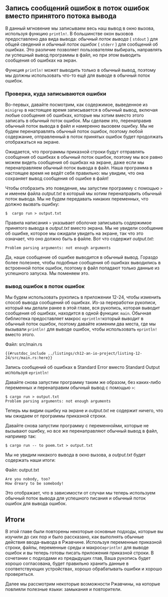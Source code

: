 ## Запись сообщений ошибок в поток ошибок вместо принятого потока вывода

В данный мгновение мы записываем весь наш вывод в окно вызова, используя функцию `println!`. В большинстве окон вызовов предоставлено два вида вывода: *обычный поток вывода* ( `stdout` ) для общей сведений и *обычный поток ошибок* ( `stderr` ) для сообщений об ошибках. Это различие позволяет пользователям выбирать, направлять ли успешный вывод программы в файл, но при этом выводить сообщения об ошибках на экран.

Функция  `println!` может выводить только в обычный вывод, поэтому мы должны использовать что-то ещё для выводе в обычный поток ошибок.

### Проверка, куда записываются ошибки

Во-первых, давайте посмотрим, как содержимое, выведенное из `minigrep` в настоящее время записывается в обычный вывод, включая любые сообщения об ошибках, которые мы хотим вместо этого записать в обычный поток ошибок. Мы сделаем это, перенаправив обычный поток вывода в файл и намеренно вызовем ошибку. Мы не будем перенаправлять обычный поток ошибок, поэтому любой содержание, отправленный в поток принятых ошибок будет продолжать отображаться на экране.

Ожидается, что программы приказной строки будут отправлять сообщения об ошибках в обычный поток ошибок, поэтому мы все равно можем видеть сообщения об ошибках на экране, даже если мы перенаправляем обычный поток вывода в файл. Наша программа в настоящее время не ведёт себя правильно: мы увидим, что она сохраняет вывод сообщения об ошибке в файл!

Чтобы отобразить это поведение, мы запустим программу с помощью `>` и именем файла *output.txt* в который мы хотим перенаправить обычный поток вывода. Мы не будем передавать никаких переменных, что должно вызвать ошибку:

```console
$  cargo run > output.txt
```

Правила написания `>` указывает оболочке записывать содержимое принятого вывода в *output.txt* вместо экрана. Мы не увидели сообщение об ошибке, которое мы ожидали увидеть на экране, так что это означает, что оно должно быть в файле. Вот что содержит *output.txt*:

```text
Problem parsing arguments: not enough arguments
```

Да, наше сообщение об ошибке выводится в обычный вывод. Гораздо более полезнее, чтобы подобные сообщения об ошибках выводились в встроенной поток ошибок, поэтому в файл попадают только данные из успешного запуска. Мы поменяем это.

### вывод ошибок в поток ошибок

Мы будем использовать рукопись в приложении 12-24, чтобы изменить способ вывода сообщений об ошибках. Из-за переработки рукописи, который мы делали ранее в этой главе, вся рукопись, которая выводит сообщения об ошибках, находится в одной функции: `main`. Обычная библиотека предоставляет макрос `eprintln!`который выводит в обычный поток ошибок, поэтому давайте изменим два места, где мы вызывали `println!` для выводе ошибок, чтобы использовать `eprintln!` вместо этого.

<span class="filename">Файл: src/main.rs</span>

```rust,ignore
{{#rustdoc_include ../listings/ch12-an-io-project/listing-12-24/src/main.rs:here}}
```

<span class="caption">Запись сообщений об ошибках в Standard Error вместо Standard Output используя <code>eprintln!</code></span>

Давайте снова запустим программу таким же образом, без каких-либо переменных и перенаправим обычный вывод с помощью `>`:

```console
$ cargo run > output.txt
Problem parsing arguments: not enough arguments
```

Теперь мы видим ошибку на экране и *output.txt* не содержит ничего, что мы ожидаем от программы приказной строки.

Давайте снова запустим программу с переменнойми, которые не вызывают ошибку, но все же перенаправляют обычный вывод в файл, например так:

```console
$ cargo run -- to poem.txt > output.txt
```

Мы не увидим никакого вывода в окно вызова, а *output.txt* будет содержать наши итоги:

<span class="filename">Файл: output.txt</span>

```text
Are you nobody, too?
How dreary to be somebody!
```

Это отображает, что в зависимости от случаи мы теперь используем обычный поток вывода для успешного писания и обычный поток ошибок для вывода ошибок.

## Итоги

В этой главе были повторены некоторые основные подходы, которые вы изучили до сих пор и было рассказано, как выполнять обычные действия ввода-вывода в Ржавчине. Используя переменные приказной строки, файлы, переменные среды и макрос`eprintln!` для выводе ошибок и вы теперь готовы писать приложения приказной строки. В сочетании с  подходами из предыдущих глав, Ваша рукопись будет хорошо согласована, будет правильно хранить данные в соответствующих устройствах, хорошо обрабатывать ошибки и хорошо проверяться.

Далее мы рассмотрим некоторые возможности Ржавчины, на которые повлияли полезные  языки: замыкания и повторители.
